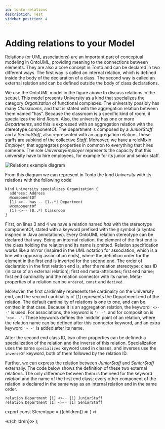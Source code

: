 ```yaml
---
id: tonto-relations
description: Test
sidebar_position: 4
---
```


# Adding relations to your Model

Relations (or UML associations) are an important part of conceptual modeling in OntoUML, providing meaning to the
connections between elements. They are also a core concept in Tonto and can be declared in two different ways. The first
way is called an internal relation, which is defined inside the body of the declaration of a class. The second way is
called an external relation and can be defined outside the body of class declarations.

We use the OntoUML model in the figure above to discuss relations in the sequel. This model presents University as a
<Stereotype>kind</Stereotype> that specializes the category *Organization* of functional complexes. The university
possibly has many *Classrooms*, and that is stated with the aggregation relation between them named "has". Because the
classroom is a specific kind of room, it specializes the kind *Room*. Also, the university has one or more *Departments*,
and this is expressed with an aggregation relation with the stereotype <Stereotype>componentOf</Stereotype>. The
department is composed by a *JuniorStaff* and a *SeniorStaff*, also represented with an aggregation relation. These
staffs are subkind of the collective *Staff*. Moreover, we have a roleMixin *Employer*, that aggregates properties in
common to everything that hires someone. The role *UniversityEmployer* represents the capacity that this university have
to hire employees, for example for its junior and senior staff.

![Relations example diagram](/img/diagrams/fig-diagrams-example2.png)

From this diagram we can represent in Tonto the kind *University* with its relations with the following code:

```text
kind University specializes Organization {
  address: Address
  @componentOf
  [1] <>-- has -- [1..*] Department 
  @componentOf
  [1] <>-- [0..*] Classroom 
}
```

First, on lines 3 and 4 we have a relation named *has* with the stereotype <Stereotype>componentOf</Stereotype>, stated
with a keyword prefixed with the ``@`` symbol (a syntax inspired in Java annotations). Every OntoUML relation stereotype
can be declared that way. Being an internal relation, the element of the first end is the class holding the relation and
its name is omitted. Relation specification works like a mirror (inspired in the UML notation for association, which is
a line with opposing association ends), where the definition order for the element in the first end is inverted for the
second end. The order of declaration in the first relation end is, after the relation stereotype: class ID (in case of
an external relation); first end meta-attributes; first end name; first end cardinality and the relation connector with
its name. Meta-properties of a relation can be ``ordered``, ``const`` and ``derived``.

Moreover, the first cardinality represents the cardinality on the University end, and the second cardinality of [1]
represents the Department end of the relation. The default cardinality of relations is one to one, and can be omitted in
that case.  Because it is an aggregation relation, the keyword ``'<>- -'`` is used. For associations, the keyword is
``'- -'``, and for composition is ``'<o>- -'``. These keywords defines the `middle' point of an relation, where the
relation name can be defined after this connector keyword, and an extra keyword ``'- -'`` is added after its name.

After the second end class ID, two other properties can be defined: a specialization of the relation and the inverse of
this relation. Specialization uses the same ``specializes`` keyword used in classes, and inverses use the ``inverseOf``
keyword, both of them followed by the relation ID.

Further, we can express the relation between *JuniorStaff* and *SeniorStaff* externally. The code below shows the
definition of these two external relations. The only difference between them is the need for the keyword *relation* and
the name of the first end class; every other component of the relation is declared in the same way as an internal
relation and in the same order.

```text
relation Department [1] <>-- [1] JuniorStaff
relation Department [1] <>-- [1] SeniorStaff
```

export const Stereotype = ({children}) => (
  <i
  >
  ≪{children}≫
  </i>
);
